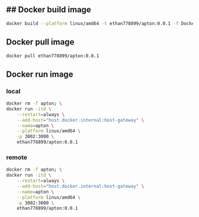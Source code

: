 ## ## Docker build image

```bash
docker build --platform linux/amd64 -t ethan778899/apton:0.0.1 -f Dockerfile .
```

## Docker pull image

```bash
docker pull ethan778899/apton:0.0.1
```

## Docker run image

### local

```bash
docker rm -f apton; \
docker run -itd \
    --restart=always \
    --add-host="host.docker.internal:host-gateway" \
    --name=apton \
    --platform linux/amd64 \
    -p 3002:3000 \
    ethan778899/apton:0.0.1
```

### remote

```bash
docker rm -f apton; \
docker run -itd \
    --restart=always \
    --add-host="host.docker.internal:host-gateway" \
    --name=apton \
    --platform linux/amd64 \
    -p 3002:3000 \
    ethan778899/apton:0.0.1
```
